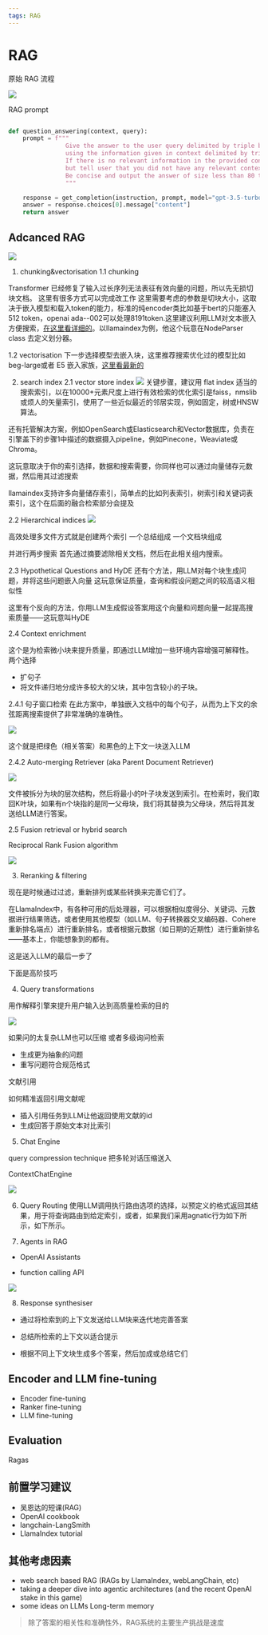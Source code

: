 ```yaml
---
tags: RAG
---
```

# RAG

原始 RAG 流程

![](https://miro.medium.com/v2/resize:fit:1400/format:webp/0*Ko_ihY8ecAukf2g1.png)

RAG prompt
```python

def question_answering(context, query):
    prompt = f"""
                Give the answer to the user query delimited by triple backticks ```{query}```\
                using the information given in context delimited by triple backticks ```{context}```.\
                If there is no relevant information in the provided context, try to answer yourself, 
                but tell user that you did not have any relevant context to base your answer on.
                Be concise and output the answer of size less than 80 tokens.
                """

    response = get_completion(instruction, prompt, model="gpt-3.5-turbo")
    answer = response.choices[0].message["content"]
    return answer
```

## Adcanced RAG
![](https://miro.medium.com/v2/resize:fit:2000/format:webp/0*Gr_JqzdpHu7enWG9.png)

1. chunking&vectorisation
1.1 chunking

Transformer 已经修复了输入过长序列无法表征有效向量的问题，所以先无损切块文档。
这里有很多方式可以完成改工作
这里需要考虑的参数是切块大小，这取决于嵌入模型和载入token的能力，标准的纯encoder类比如基于bert的只能塞入 512 token，openai ada--002可以处理8191token.这里建议利用LLM对文本嵌入方便搜索，[在这里看详细的](https://www.pinecone.io/learn/chunking-strategies/)。以llamaindex为例，他这个玩意在NodeParser class 去定义划分器。

1.2 vectorisation
下一步选择模型去嵌入块，这里推荐搜索优化过的模型比如 beg-large或者 E5 嵌入家族，[这里看最新的](https://huggingface.co/spaces/mteb/leaderboard)

2. search index
2.1 vector store index
![](https://miro.medium.com/v2/resize:fit:1400/format:webp/0*fCxtcFf8gIgnaJfE.png)
关键步骤，建议用 flat index
适当的搜索索引，以在10000+元素尺度上进行有效检索的优化索引是faiss，nmslib或烦人的矢量索引，使用了一些近似最近的邻居实现，例如固定，树或HNSW算法。

还有托管解决方案，例如OpenSearch或Elasticsearch和Vector数据库，负责在引擎盖下的步骤1中描述的数据摄入pipeline，例如Pinecone，Weaviate或Chroma。

这玩意取决于你的索引选择，数据和搜索需要，你同样也可以通过向量储存元数据，然后用其过滤搜索

llamaindex支持许多向量储存索引，简单点的比如列表索引，树索引和关键词表索引，这个在后面的融合检索部分会提及

2.2 Hierarchical indices
![](https://miro.medium.com/v2/resize:fit:2000/format:webp/0*nDwj0Jgpyk2qc_qJ.png)

高效处理多文件方式就是创建两个索引
一个总结组成
一个文档块组成

并进行两步搜索
首先通过摘要滤除相关文档，然后在此相关组内搜索。

2.3 Hypothetical Questions and HyDE
还有个方法，用LLM对每个块生成问题，并将这些问题嵌入向量
这玩意保证质量，查询和假设问题之间的较高语义相似性

这里有个反向的方法，你用LLM生成假设答案用这个向量和问题向量一起提高搜索质量——这玩意叫HyDE

2.4 Context enrichment

这个是为检索微小块来提升质量，即通过LLM增加一些环境内容增强可解释性。
两个选择
- 扩句子
- 将文件递归地分成许多较大的父块，其中包含较小的子块。

2.4.1 句子窗口检索
在此方案中，单独嵌入文档中的每个句子，从而为上下文的余弦距离搜索提供了非常准确的准确性。

![](https://miro.medium.com/v2/resize:fit:2000/format:webp/0*JKZ9m_c6jyIKqCWu.png)

这个就是把绿色（相关答案）和黑色的上下文一块送入LLM

2.4.2 Auto-merging Retriever (aka Parent Document Retriever)

![](https://miro.medium.com/v2/resize:fit:2000/format:webp/0*x4rMd50GP99OSDuo.png)

文件被拆分为块的层次结构，然后将最小的叶子块发送到索引。在检索时，我们取回K叶块，如果有n个块指的是同一父母块，我们将其替换为父母块，然后将其发送给LLM进行答案。

2.5 Fusion retrieval or hybrid search

Reciprocal Rank Fusion algorithm

![](https://miro.medium.com/v2/resize:fit:2000/format:webp/0*0pQbhBEez7U-2knd.png)


3. Reranking & filtering

现在是时候通过过滤，重新排列或某些转换来完善它们了。

在LlamaIndex中，有各种可用的后处理器，可以根据相似度得分、关键词、元数据进行结果筛选，或者使用其他模型（如LLM、句子转换器交叉编码器、Cohere重新排名端点）进行重新排名，或者根据元数据（如日期的近期性）进行重新排名——基本上，你能想象到的都有。

这是送入LLM的最后一步了

下面是高阶技巧

4. Query transformations

用作解释引擎来提升用户输入达到高质量检索的目的

![](https://miro.medium.com/v2/resize:fit:1400/format:webp/0*DP6RrSA2OkcHnWIV.png)

如果问的太复杂LLM也可以压缩
或者多级询问检索

- 生成更为抽象的问题
- 重写问题符合规范格式

文献引用

如何精准返回引用文献呢
- 插入引用任务到LLM让他返回使用文献的id
- 生成回答于原始文本对比索引

5. Chat Engine

query compression technique 把多轮对话压缩送入

 ContextChatEngine

![](https://miro.medium.com/v2/resize:fit:1400/format:webp/0*9cxhMMkUf8veRnRB.png)

6. Query Routing
使用LLM调用执行路由选项的选择，以预定义的格式返回其结果，用于将查询路由到给定索引，或者，如果我们采用agnatic行为如下所示，如下所示。

7. Agents in RAG

- OpenAI Assistants 

- function calling API

![](https://miro.medium.com/v2/resize:fit:1400/format:webp/0*FZp2J2NyHHBXPtii.png)

8. Response synthesiser
- 通过将检索到的上下文发送给LLM块来迭代地完善答案

- 总结所检索的上下文以适合提示

- 根据不同上下文块生成多个答案，然后加成或总结它们

## Encoder and LLM fine-tuning
- Encoder fine-tuning
- Ranker fine-tuning
- LLM fine-tuning


## Evaluation

Ragas

## 前置学习建议
- 吴恩达的短课(RAG)
- OpenAI cookbook
- langchain-LangSmith
- LlamaIndex tutorial

## 其他考虑因素
- web search based RAG (RAGs by LlamaIndex, webLangChain, etc)
-  taking a deeper dive into agentic architectures (and the recent OpenAI stake in this game)
- some ideas on LLMs Long-term memory

>除了答案的相关性和准确性外，RAG系统的主要生产挑战是速度